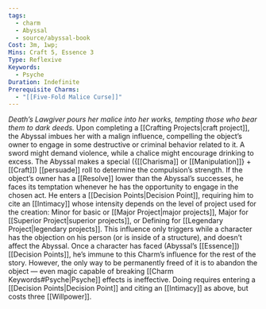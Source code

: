```yaml
---
tags:
  - charm
  - Abyssal
  - source/abyssal-book
Cost: 3m, 1wp; 
Mins: Craft 5, Essence 3
Type: Reflexive
Keywords:
  - Psyche
Duration: Indefinite
Prerequisite Charms:
  - "[[Five-Fold Malice Curse]]"
---
```

*Death’s Lawgiver pours her malice into her works, tempting those who bear them to dark deeds.*
Upon completing a [[Crafting Projects|craft project]], the Abyssal imbues her with a malign influence, compelling the object’s owner to engage in some destructive or criminal behavior related to it. A sword might demand violence, while a chalice might encourage drinking to excess. The Abyssal makes a special ({[[Charisma]] or [[Manipulation]]} + [[Craft]]) [[persuade]] roll to determine the compulsion’s strength.
If the object’s owner has a [[Resolve]] lower than the Abyssal’s successes, he faces its temptation whenever he has the opportunity to engage in the chosen act. He enters a [[Decision Points|Decision Point]], requiring him to cite an [[Intimacy]] whose intensity depends on the level of project used for the creation: Minor for basic or [[Major Project|major projects]], Major for [[Superior Project|superior projects]], or Defining for [[Legendary Project|legendary projects]]. This influence only triggers while a character has the objection on his person (or is inside of a structure), and doesn’t affect the Abyssal.
Once a character has faced (Abyssal’s [[Essence]]) [[Decision Points]], he’s immune to this Charm’s influence for the rest of the story. However, the only way to be permanently freed of it is to abandon the object — even magic capable of breaking [[Charm Keywords#Psyche|Psyche]] effects is ineffective. Doing requires entering a [[Decision Points|Decision Point]] and citing an [[Intimacy]] as above, but costs three [[Willpower]].